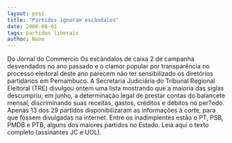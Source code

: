 ```yaml
---
layout: post
title: "Partidos ignoram escândalos"
date: 2006-08-01
tags: partidos liberais
author: None
---
```

Do Jornal do Commercio
Os escândalos de caixa 2 de campanha desvendados no ano passado e o clamor popular por transparência no processo eleitoral deste ano parecem não ter sensibilizado os diretórios partidários em Pernambuco. 
A Secretaria Judiciária do Tribunal Regional Eleitoral (TRE) divulgou ontem uma lista mostrando que a maioria das siglas descumpriu, em junho, a determinação legal de prestar contas do balancete mensal, discriminando suas receitas, gastos, créditos e débitos no per?odo. 
Apenas 13 dos 29 partidos disponibilizaram as informações à corte, para que fossem divulgadas na internet.
Entre os inadimplentes estão o PT, PSB, PMDB e PTB, alguns dos maiores partidos no Estado.
Leia aqui o texto completo (assinantes JC e UOL). 